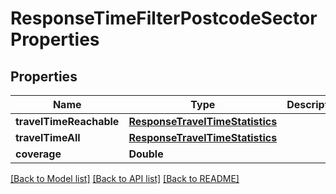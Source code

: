 # ResponseTimeFilterPostcodeSectorProperties

## Properties
Name | Type | Description | Notes
------------ | ------------- | ------------- | -------------
**travelTimeReachable** | [**ResponseTravelTimeStatistics**](ResponseTravelTimeStatistics.md) |  | [optional] 
**travelTimeAll** | [**ResponseTravelTimeStatistics**](ResponseTravelTimeStatistics.md) |  | [optional] 
**coverage** | **Double** |  | [optional] 

[[Back to Model list]](../README.md#documentation-for-models) [[Back to API list]](../README.md#documentation-for-api-endpoints) [[Back to README]](../README.md)


